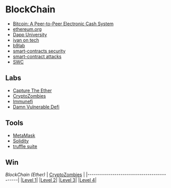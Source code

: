 # BlockChain
* [Bitcoin: A Peer-to-Peer Electronic Cash System](https://nakamotoinstitute.org/bitcoin/)
* [ethereum.org](https://ethereum.org/en/)
* [Dapp University](https://www.dappuniversity.com/)
* [ivan on tech](https://academy.ivanontech.com/courses/blockchain-bitcoin-101)
* [b9lab](https://academy.b9lab.com/login)
* [smart-contracts security](https://ethereum.org/en/developers/docs/smart-contracts/security/)
* [smart-contract attacks](https://consensys.github.io/smart-contract-best-practices/attacks/)
* [SWC](https://swcregistry.io/docs/SWC-128)

## Labs
* [Capture The Ether](https://capturetheether.com/)
* [CryptoZombies](https://cryptozombies.io/)
* [Immunefi](https://immunefi.com/learn/)
* [Damn Vulnerable Defi](https://www.damnvulnerabledefi.xyz/)

## Tools
* [MetaMask](https://metamask.io/)
* [Solidity](https://docs.soliditylang.org/en/v0.8.9/)
* [truffle suite](https://www.trufflesuite.com/ganache)

## Win
*BlockChain (Ether)*
| [CryptoZombies](https://cryptozombies.io/) |
|--------------------------------------------|
|[Level 1](https://share.cryptozombies.io/pt/lesson/1/share/leonardo?id=Y3p8MTMxMzA1)|
|[Level 2](https://share.cryptozombies.io/pt/lesson/2/share/leonardo?id=Y3p8MTMxMzA1)|
|[Level 3](https://share.cryptozombies.io/pt/lesson/3/share/leonardo?id=Y3p8MTMxMzA1)|
|[Level 4](https://share.cryptozombies.io/pt/lesson/4/share/leonardo?id=WyJjenwxMzEzMDUiLDEsMTRd)|
